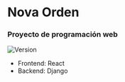 # Nova Orden
### Proyecto de programación web

![Version](https://img.shields.io/badge/Instituto_Tecnológico_Superior_Progreso-Séptimo_semestre_G1-blue)

- Frontend: React
- Backend: Django
